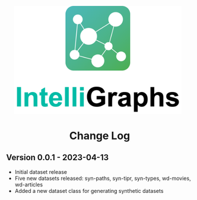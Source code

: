 <p  align="center">
    <img src="images/IntelliGraph-logo.png" width="450px;" style="max-width: 100%;  margin-right:10px;">
    <h1 align="center">
        Change Log
    </h1>
<p>



Version 0.0.1 - 2023-04-13
--------------------------
- Initial dataset release
- Five new datasets released: syn-paths, syn-tipr, syn-types, wd-movies, wd-articles
- Added a new dataset class for generating synthetic datasets



